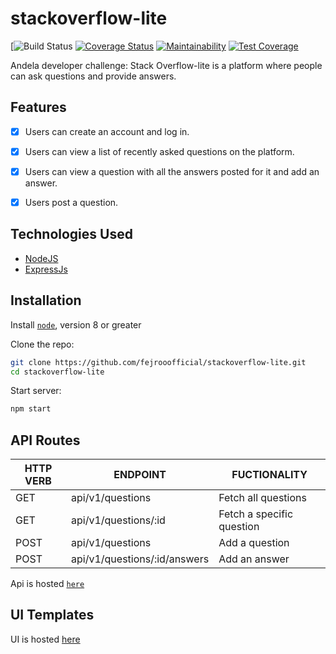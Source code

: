 # stackoverflow-lite

[![Build Status]()
[![Coverage Status]()]()
[![Maintainability]()]()
[![Test Coverage]()]()

Andela developer challenge: Stack Overflow-lite is a platform where people can ask questions and provide answers.

## Features

* [x] Users can create an account and log in.
* [X] Users can view a list of recently asked questions on the platform.
* [X] Users can view a question with all the answers posted for it and add an answer. 
* [X] Users post a question. 


## Technologies Used

* [NodeJS](https://nodejs.org/en/)
* [ExpressJs](https://expressjs.com/)


## Installation

Install [`node`](https://nodejs.org/en/download/), version 8 or greater

Clone the repo:
```sh
git clone https://github.com/fejrooofficial/stackoverflow-lite.git
cd stackoverflow-lite
```

Start server:
```sh
npm start
```


## API Routes

|   HTTP VERB   | ENDPOINT                    | FUCTIONALITY                          |
| ------------- | ----------------------------| --------------------------------------|
| GET           | api/v1/questions            | Fetch all questions                   |
| GET           | api/v1/questions/:id        | Fetch a specific question             |
| POST          | api/v1/questions            | Add a question                        |
| POST          | api/v1/questions/:id/answers| Add an answer                         |


Api is hosted [`here`]()


## UI Templates

UI is hosted [here](https://fejiroofficial.github.io/Stack-Overflow-lite)
